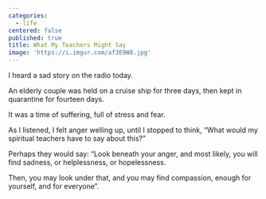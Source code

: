 ```yaml
---
categories:
  - life
centered: false
published: true
title: What My Teachers Might Say
image: 'https://i.imgur.com/af3E9W8.jpg'
---
```

I heard a sad story 
on the radio today.

An elderly couple 
was held on a cruise ship 
for three days,
then kept in quarantine 
for fourteen days. 

It was a time of suffering, 
full of stress and fear. 

As I listened, 
I felt anger welling up, 
until I stopped to think, 
“What would my spiritual teachers 
have to say about this?”

Perhaps they would say:
“Look beneath your anger,
and most likely, 
you will find sadness, 
or helplessness, 
or hopelessness. 

Then, you may look under that, 
and you may find compassion, 
enough for yourself, 
and for everyone”.
